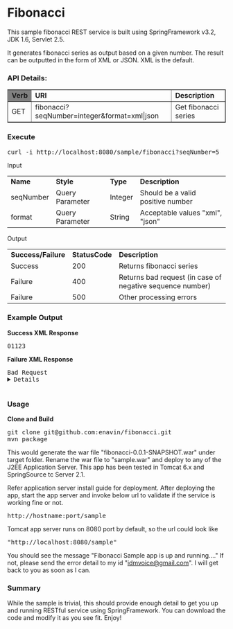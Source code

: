 Fibonacci
=========

This sample fibonacci REST service is built using SpringFramework v3.2, JDK 1.6, Servlet 2.5.

It generates fibonacci series as output based on a given number. The result can be outputted in the form of XML or JSON. XML is the default.

<h3>API Details:</h3>

<table  border="1">
<tr>
<td bgcolor=grey><b>Verb</b></td> <td><b>URI</b></td> <td><b>Description</b></td>
</tr>
<tr>
<td>GET</td> <td>fibonacci?seqNumber=integer&format=xml|json</td> <td>Get fibonacci series</td>
</tr>
</table>


<h3>Execute</h3>
<pre >
curl -i http://localhost:8080/sample/fibonacci?seqNumber=5
</pre>

Input

<table>
<tr>
<td><b>Name</b></td> <td><b>Style</b></td> <td><b>Type</b></td> <td><b>Description</b></td>
</tr>
<tr>
<td>seqNumber</td> <td>Query Parameter</td> <td>Integer</td><td>Should be a valid positive number</td>
</tr>
<tr>
<td>format</td> <td>Query Parameter</td> <td>String</td><td>Acceptable values "xml", "json"</td>
</tr>
</table>



Output

<table>
<tr>
<td><b>Success/Failure</b></td> <td><b>StatusCode</b></td> <td><b>Description</b></td>
</tr>
<tr>
<td>Success</td> <td>200</td> <td>Returns fibonacci series</td>
</tr>
<tr>
<td>Failure</td> <td>400</td> <td>Returns bad request (in case of negative sequence number)</td>
</tr>
<tr>
<td>Failure</td> <td>500</td> <td>Other processing errors</td>
</tr>
</table>

<h3>Example Output</h3>

<b>Success XML Response</b>
<pre>
<?xml version="1.0" encoding="UTF-8" standalone="yes"?><fibonacci><value index="0">0</value><value index="1">1</value><value index="2">1</value><value index="3">2</value><value index="4">3</value></fibonacci>
</pre>


<b>Failure XML Response</b>
<pre>
<?xml version="1.0" encoding="UTF-8" standalone="yes"?><badRequest code="400"><message>Bad Request</message><details>Negative number is not allowed. Please check your input and retry.</details></badRequest>
</pre>


<h3>Usage</h3>
<b>Clone and Build</b>
<pre>
git clone git@github.com:enavin/fibonacci.git
mvn package
</pre>


This would generate the war file "fibonacci-0.0.1-SNAPSHOT.war" under target folder. 
Rename the war file to "sample.war" and deploy to any of the J2EE Application Server.
This app has been tested in Tomcat 6.x and SpringSource tc Server 2.1. 

Refer application server install guide for deployment.  After deploying the app, start the app server and invoke below url to validate if the service is working fine or not.
<pre>http://hostname:port/sample</pre>
Tomcat app server runs on 8080 port by default, so the url could look like <pre>"http://localhost:8080/sample"</pre>

You should see the message "Fibonacci Sample app is up and running...."
If not, please send the error detail to my id "idmvoice@gmail.com". I will get back to you as soon as I can.


<h3>Summary</h3>
While the sample is trivial, this should provide enough detail to get you up and running RESTful service using SpringFramework. You can download the code and modify it as you see fit. Enjoy!


